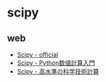 # scipy 
## web
- [Scipy - official](https://scipy.org/)
- [Scipy - Python数値計算入門](https://python.atelierkobato.com/scipy)
- [Scipy - 高水準の科学技術計算](http://www.turbare.net/transl/scipy-lecture-notes/intro/scipy.html)
